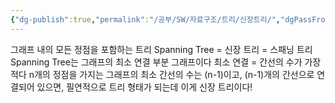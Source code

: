```yaml
---
{"dg-publish":true,"permalink":"/공부/SW/자료구조/트리/신장트리/","dgPassFrontmatter":true}
---
```


그래프 내의 모든 정점을 포함하는 트리
Spanning Tree = 신장 트리 = 스패닝 트리
Spanning Tree는 그래프의 최소 연결 부분 그래프이다
최소 연결 = 간선의 수가 가장 적다
n개의 정점을 가지는 그래프의 최소 간선의 수는 (n-1)이고, (n-1)개의 간선으로 연결되어 있으면, 필연적으로 트리 형태가 되는데 이게 신장 트리이다!